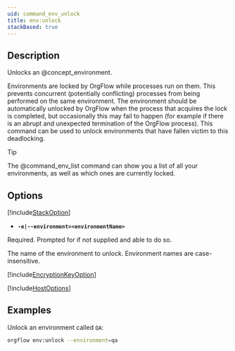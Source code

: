 ```yaml
---
uid: command_env_unlock
title: env:unlock
stackBased: true
---
```


## Description

Unlocks an @concept_environment.

Environments are locked by OrgFlow while processes run on them. This prevents concurrent (potentially conflicting) processes from being performed on the same environment. The environment should be automatically unlocked by OrgFlow when the process that acquires the lock is completed, but occasionally this may fail to happen (for example if there is an abrupt and unexpected termination of the OrgFlow process). This command can be used to unlock environments that have fallen victim to this deadlocking.

> [!TIP]
> The @command_env_list command can show you a list of all your environments, as well as which ones are currently locked.

## Options

[!include[StackOption](partials/stack-option.md)]
  
- **`-e|--environment=<environmentName>`**

Required. Prompted for if not supplied and able to do so.
  
The name of the environment to unlock. Environment names are case-insensitive.

[!include[EncryptionKeyOption](partials/encryption-key-option.md)]

[!include[HostOptions](partials/host-options.md)]

## Examples

Unlock an environment called `QA`:

```bash
orgflow env:unlock --environment=qa
```
